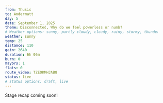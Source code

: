 ```yaml
---
from: Thusis
to: Andermatt
day: 5
date: September 1, 2025
theme: Disconnected, Why do we feel powerless or numb?
# Weather options: sunny, partly cloudy, cloudy, rainy, stormy, thunder, snowy, foggy
weather: sunny
temp: 25
distance: 110
gain: 2640
duration: 6h 06m
burn: 0
mayors: 1
flats: 0
route_video: TZEOKMHJAB8
status: live
# status options: draft, live
---
```


Stage recap coming soon!
